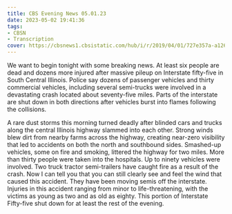 ```yaml
---
title: CBS Evening News 05.01.23
date: 2023-05-02 19:41:36
tags:
- CBSN
- Transcription
cover: https://cbsnews1.cbsistatic.com/hub/i/r/2019/04/01/727e357a-a126-4138-a2c5-4d3222669d57/thumbnail/640x360/3ff2761028dc5c65cc4f07acd54bcd5c/cbsn2-logo-1920x1080.jpg
---
```

We want to begin tonight with some breaking news. At least six people are dead and dozens more injured after massive pileup on Interstate fifty-five in South Central Illinois. Police say dozens of passenger vehicles and thirty commercial vehicles, including several semi-trucks were involved in a devastating crash located about seventy-five miles. Parts of the interstate are shut down in both directions after vehicles burst into flames following the collisions. 

A rare dust storms this morning turned deadly after blinded cars and trucks along the central Illinois highway slammed into each other. Strong winds blew dirt from nearby farms across the highway, creating near-zero visibility that led to accidents on both the north and southbound sides. Smashed-up vehicles, some on fire and smoking, littered the highway for two miles. More than thirty people were taken into the hospitals. Up to ninety vehicles were involved. Two truck tractor semi-trailers have caught fire as a result of the crash. Now I can tell you that you can still clearly see and feel the wind that caused this accident. They have been moving semis off the interstate. Injuries in this accident ranging from minor to life-threatening, with the victims as young as two and as old as eighty. This portion of Interstate Fifty-five shut down for at least the rest of the evening.

